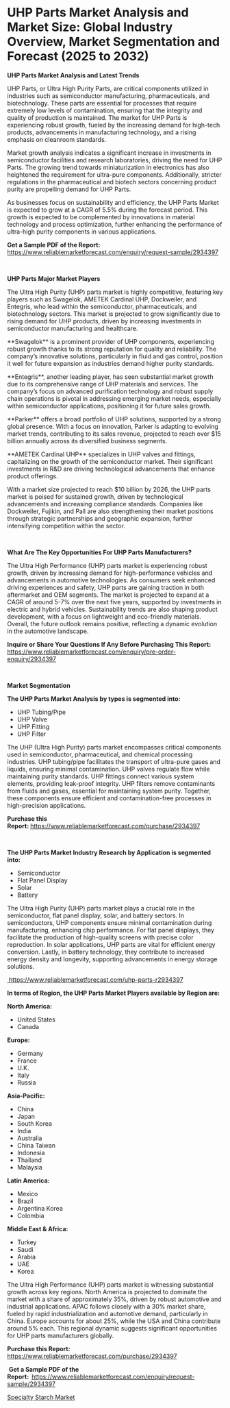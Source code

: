 <p><h1>UHP Parts Market Analysis and Market Size: Global Industry Overview, Market Segmentation and Forecast (2025 to 2032)</h1></p><p><strong>UHP Parts Market Analysis and Latest Trends</strong></p>
<p><p>UHP Parts, or Ultra High Purity Parts, are critical components utilized in industries such as semiconductor manufacturing, pharmaceuticals, and biotechnology. These parts are essential for processes that require extremely low levels of contamination, ensuring that the integrity and quality of production is maintained. The market for UHP Parts is experiencing robust growth, fueled by the increasing demand for high-tech products, advancements in manufacturing technology, and a rising emphasis on cleanroom standards.</p><p>Market growth analysis indicates a significant increase in investments in semiconductor facilities and research laboratories, driving the need for UHP Parts. The growing trend towards miniaturization in electronics has also heightened the requirement for ultra-pure components. Additionally, stricter regulations in the pharmaceutical and biotech sectors concerning product purity are propelling demand for UHP Parts. </p><p>As businesses focus on sustainability and efficiency, the UHP Parts Market is expected to grow at a CAGR of 5.5% during the forecast period. This growth is expected to be complemented by innovations in material technology and process optimization, further enhancing the performance of ultra-high purity components in various applications.</p></p>
<p><strong>Get a Sample PDF of the Report:&nbsp;</strong> <a href="https://www.reliablemarketforecast.com/enquiry/request-sample/2934397?utm_campaign=3076&utm_medium=2&utm_source=Github&utm_content=ia&utm_term=13032025&utm_id=uhp-parts">https://www.reliablemarketforecast.com/enquiry/request-sample/2934397</a></p>
<p>&nbsp;</p>
<p><strong>UHP Parts Major Market Players</strong></p>
<p><p>The Ultra High Purity (UHP) parts market is highly competitive, featuring key players such as Swagelok, AMETEK Cardinal UHP, Dockweiler, and Entegris, who lead within the semiconductor, pharmaceuticals, and biotechnology sectors. This market is projected to grow significantly due to rising demand for UHP products, driven by increasing investments in semiconductor manufacturing and healthcare.</p><p>**Swagelok** is a prominent provider of UHP components, experiencing robust growth thanks to its strong reputation for quality and reliability. The company’s innovative solutions, particularly in fluid and gas control, position it well for future expansion as industries demand higher purity standards.</p><p>**Entegris**, another leading player, has seen substantial market growth due to its comprehensive range of UHP materials and services. The company’s focus on advanced purification technology and robust supply chain operations is pivotal in addressing emerging market needs, especially within semiconductor applications, positioning it for future sales growth.</p><p>**Parker** offers a broad portfolio of UHP solutions, supported by a strong global presence. With a focus on innovation, Parker is adapting to evolving market trends, contributing to its sales revenue, projected to reach over $15 billion annually across its diversified business segments.</p><p>**AMETEK Cardinal UHP** specializes in UHP valves and fittings, capitalizing on the growth of the semiconductor market. Their significant investments in R&D are driving technological advancements that enhance product offerings.</p><p>With a market size projected to reach $10 billion by 2026, the UHP parts market is poised for sustained growth, driven by technological advancements and increasing compliance standards. Companies like Dockweiler, Fujikin, and Pall are also strengthening their market positions through strategic partnerships and geographic expansion, further intensifying competition within the sector.</p></p>
<p>&nbsp;</p>
<p><strong>What Are The Key Opportunities For UHP Parts Manufacturers?</strong></p>
<p><p>The Ultra High Performance (UHP) parts market is experiencing robust growth, driven by increasing demand for high-performance vehicles and advancements in automotive technologies. As consumers seek enhanced driving experiences and safety, UHP parts are gaining traction in both aftermarket and OEM segments. The market is projected to expand at a CAGR of around 5-7% over the next five years, supported by investments in electric and hybrid vehicles. Sustainability trends are also shaping product development, with a focus on lightweight and eco-friendly materials. Overall, the future outlook remains positive, reflecting a dynamic evolution in the automotive landscape.</p></p>
<p><strong>Inquire or Share Your Questions If Any Before Purchasing This Report:</strong> <a href="https://www.reliablemarketforecast.com/enquiry/pre-order-enquiry/2934397?utm_campaign=3076&utm_medium=2&utm_source=Github&utm_content=ia&utm_term=13032025&utm_id=uhp-parts">https://www.reliablemarketforecast.com/enquiry/pre-order-enquiry/2934397</a></p>
<p>&nbsp;</p>
<p><strong>Market Segmentation</strong></p>
<p><strong>The UHP Parts Market Analysis by types is segmented into:</strong></p>
<p><ul><li>UHP Tubing/Pipe</li><li>UHP Valve</li><li>UHP Fitting</li><li>UHP Filter</li></ul></p>
<p><p>The UHP (Ultra High Purity) parts market encompasses critical components used in semiconductor, pharmaceutical, and chemical processing industries. UHP tubing/pipe facilitates the transport of ultra-pure gases and liquids, ensuring minimal contamination. UHP valves regulate flow while maintaining purity standards. UHP fittings connect various system elements, providing leak-proof integrity. UHP filters remove contaminants from fluids and gases, essential for maintaining system purity. Together, these components ensure efficient and contamination-free processes in high-precision applications.</p></p>
<p><strong>Purchase this Report:&nbsp;</strong><a href="https://www.reliablemarketforecast.com/purchase/2934397?utm_campaign=3076&utm_medium=2&utm_source=Github&utm_content=ia&utm_term=13032025&utm_id=uhp-parts">https://www.reliablemarketforecast.com/purchase/2934397</a></p>
<p>&nbsp;</p>
<p><strong>The UHP Parts Market Industry Research by Application is segmented into:</strong></p>
<p><ul><li>Semiconductor</li><li>Flat Panel Display</li><li>Solar</li><li>Battery</li></ul></p>
<p><p>The Ultra High Purity (UHP) parts market plays a crucial role in the semiconductor, flat panel display, solar, and battery sectors. In semiconductors, UHP components ensure minimal contamination during manufacturing, enhancing chip performance. For flat panel displays, they facilitate the production of high-quality screens with precise color reproduction. In solar applications, UHP parts are vital for efficient energy conversion. Lastly, in battery technology, they contribute to increased energy density and longevity, supporting advancements in energy storage solutions.</p></p>
<p><a href="https://www.reliablemarketforecast.com/uhp-parts-r2934397?utm_campaign=3076&utm_medium=2&utm_source=Github&utm_content=ia&utm_term=13032025&utm_id=uhp-parts">&nbsp;https://www.reliablemarketforecast.com/uhp-parts-r2934397</a></p>
<p><strong>In terms of Region, the UHP Parts Market Players available by Region are:</strong></p>
<p>
    <p> <strong> North America: </strong>
        <ul>
            <li>United States</li>
            <li>Canada</li>
        </ul>
        </p> 
    <p> <strong> Europe: </strong>
        <ul>
            <li>Germany</li>
            <li>France</li>
            <li>U.K.</li>
            <li>Italy</li>
            <li>Russia</li>
        </ul>
        </p> 
    <p> <strong> Asia-Pacific: </strong>
        <ul>
            <li>China</li>
            <li>Japan</li>
            <li>South Korea</li>
            <li>India</li>
            <li>Australia</li>
            <li>China Taiwan</li>
            <li>Indonesia</li>
            <li>Thailand</li>
            <li>Malaysia</li>
        </ul>
        </p> 
    <p> <strong> Latin America: </strong>
        <ul>
            <li>Mexico</li>
            <li>Brazil</li>
            <li>Argentina Korea</li>
            <li>Colombia</li>
        </ul>
        </p> 
    <p> <strong> Middle East & Africa: </strong>
        <ul>
            <li>Turkey</li>
            <li>Saudi</li>
            <li>Arabia</li>
            <li>UAE</li>
            <li>Korea</li>
        </ul>
    </p>
    </p>
<p><p>The Ultra High Performance (UHP) parts market is witnessing substantial growth across key regions. North America is projected to dominate the market with a share of approximately 35%, driven by robust automotive and industrial applications. APAC follows closely with a 30% market share, fueled by rapid industrialization and automotive demand, particularly in China. Europe accounts for about 25%, while the USA and China contribute around 5% each. This regional dynamic suggests significant opportunities for UHP parts manufacturers globally.</p></p>
<p><strong>Purchase this Report: </strong><a href="https://www.reliablemarketforecast.com/purchase/2934397?utm_campaign=3076&utm_medium=2&utm_source=Github&utm_content=ia&utm_term=13032025&utm_id=uhp-parts">https://www.reliablemarketforecast.com/purchase/2934397</a></p>
<p>&nbsp;<strong>Get a Sample PDF of the Report:&nbsp;&nbsp;</strong><a href="https://www.reliablemarketforecast.com/enquiry/request-sample/2934397?utm_campaign=3076&utm_medium=2&utm_source=Github&utm_content=ia&utm_term=13032025&utm_id=uhp-parts">https://www.reliablemarketforecast.com/enquiry/request-sample/2934397</a></p>
<p><strong></strong></p>
<p><p><a href="https://github.com/salodipura00/Market-Research-Report-List-1/blob/main/specialty-starch-market.md?utm_campaign=3076&utm_medium=2&utm_source=Github&utm_content=ia&utm_term=13032025&utm_id=uhp-parts">Specialty Starch Market</a></p></p>